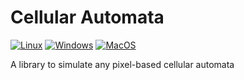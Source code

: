 # Cellular Automata

[![Linux](https://github.com/Etto48/CellularAutomata/actions/workflows/linux.yaml/badge.svg)](https://github.com/Etto48/CellularAutomata/actions/workflows/linux.yaml)
[![Windows](https://github.com/Etto48/CellularAutomata/actions/workflows/windows.yaml/badge.svg)](https://github.com/Etto48/CellularAutomata/actions/workflows/windows.yaml)
[![MacOS](https://github.com/Etto48/CellularAutomata/actions/workflows/macos.yaml/badge.svg)](https://github.com/Etto48/CellularAutomata/actions/workflows/macos.yaml)

A library to simulate any pixel-based cellular automata
